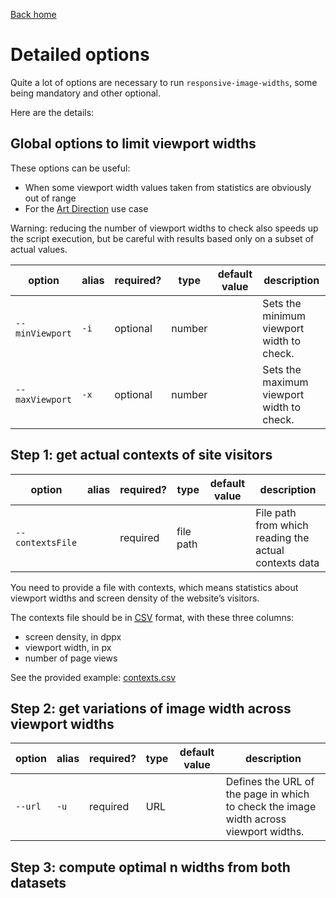 [Back home](/)

# Detailed options

Quite a lot of options are necessary to run `responsive-image-widths`, some being mandatory and other optional.

Here are the details:

## Global options to limit viewport widths

These options can be useful:

- When some viewport width values taken from statistics are obviously out of range
- For the [Art Direction](/responsive-image-widths/art-direction.html) use case

<aside class="warning">
Warning: reducing the number of viewport widths to check also speeds up the script execution, but be careful with results based only on a subset of actual values.
</aside>

| option          | alias | required? | type   | default value | description                               |
| --------------- | ----- | --------- | ------ | ------------- | ----------------------------------------- |
| `--minViewport` | `-i`  | optional  | number |               | Sets the minimum viewport width to check. |
| `--maxViewport` | `-x`  | optional  | number |               | Sets the maximum viewport width to check. |

## Step 1: get actual contexts of site visitors

| option           | alias | required? | type      | default value | description                                           |
| ---------------- | ----- | --------- | --------- | ------------- | ----------------------------------------------------- |
| `--contextsFile` |       | required  | file path |               | File path from which reading the actual contexts data |

You need to provide a file with contexts, which means statistics about viewport widths and screen density of the website’s visitors.

The contexts file should be in [<abbr title="Coma-Separated Values">CSV</abbr>](https://en.wikipedia.org/wiki/Comma-separated_values) format, with these three columns:

- screen density, in dppx
- viewport width, in px
- number of page views

See the provided example: [contexts.csv](https://github.com/cleverage/responsive-image-widths/blob/master/examples/simple/contexts.csv)

## Step 2: get variations of image width across viewport widths

| option  | alias | required? | type | default value | description                                                                           |
| ------- | ----- | --------- | ---- | ------------- | ------------------------------------------------------------------------------------- |
| `--url` | `-u`  | required  | URL  |               | Defines the URL of the page in which to check the image width across viewport widths. |

## Step 3: compute optimal n widths from both datasets
